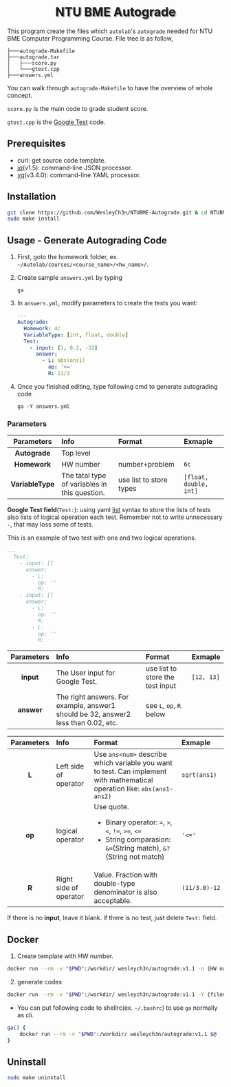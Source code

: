 <h1 align="center" style="text-shadow: 2px 2px 2px #878787;"> NTU BME Autograde </h1>

This program create the files which `autolab`'s `autograde` needed for NTU BME Computer Programming Course. File tree is as follow,
```
├───autograde-Makefile
├───autograde.tar
│   ├───score.py
│   └───gtest.cpp
├───answers.yml
```

You can walk through `autograde-Makefile` to have the overview of whole concept.

`score.py` is the main code to grade student score.

`gtest.cpp` is the [Google Test](https://github.com/google/googletest) code.


## Prerequisites
- curl: get source code template.
- [jq](https://stedolan.github.io/jq/)(v1.5): command-line JSON processor.
- [yq](https://mikefarah.gitbook.io/yq/)(v3.4.0): command-line YAML processor.

## Installation
```bash
git clone https://github.com/WesleyCh3n/NTUBME-Autograde.git & cd NTUBME-Autograde
sudo make install
```

## Usage - Generate Autograding Code
1. First, goto the homework folder, ex. `~/Autolab/courses/<course_name>/<hw_name>/`.

2. Create sample `answers.yml` by typing

    ```
    ga
    ```

3. In `answers.yml`, modify parameters to create the tests you want:

    ```yml
    ---
    Autograde:
      Homework: 4c
      VariableType: [int, float, double]
      Test:
        - input: [1, 0.2, -32]
          answer:
            - L: abs(ans1)
              op: '<='
              R: 11/3
    ```

4. Once you finished editing, type following cmd to generate autograding code

    ```
    ga -Y answers.yml
    ```

### Parameters
|   Parameters   |                     Info                    |         Format        |        Exmaple       |
|     :----:     |                     :--                     |          :--          |          :--         |
|  **Autograde** |                  Top level                  |                       |                      |
|  **Homework**  |                  HW number                  |     number+problem    |         `6c`         |
|**VariableType**|The tatal type of variables in this question.|use list to store types|`[float, double, int]`|

**Google Test field**(`Test:`): using yaml [list](https://docs.ansible.com/ansible/latest/reference_appendices/YAMLSyntax.html) syntax to store the lists of tests also lists of logical operation each test. Remember not to write unnecessary `-`, that may loss some of tests.

This is an example of two test with one and two logical operations.
```yml
...
  Test:
    - input: []
      answer:
        - L:
          op: ''
          R:
    - input: []
      answer:
        - L:
          op: ''
          R:
        - L:
          op: ''
          R:
```

|Parameters|Info                                                                              |Format                          |Exmaple   |
|:----:    |:--                                                                               |:--                             |:--       |
|**input** |The User input for Google Test.                                                   |use list to store the test input|`[12, 13]`|
|**answer**|The right answers. For example, answer1 should be 32, answer2 less than 0.02, etc.|see `L`, `op`, `R` below        |          |

<!-- |**answer**|       The right answers.      |First charactor is which variable, 2nd is logical operator, 3rd is the value. Format is same as **INPUTS**. Fraction with double-type denominator is also acceptable. For example `2=11/3.0`|`1=30,2>89;1!=98,2<=40`| -->

|Parameters|Info                  |Format                                                                                                                                             |Exmaple      |
|:----:    |:--                   |:--                                                                                                                                                |:--          |
|**L**     |Left side of operator |Use `ans<num>` describe which variable you want to test. Can implement with mathematical operation like: `abs(ans1-ans2)`                          |`sqrt(ans1)` |
|**op**    |logical operator      |Use quote.<ul><li>Binary operator: `=`, `>`, `<`, `!=`, `>=`, `<=`</li><li>String comparasion: `&=`(String match), `&?`(String not match)</li></ul>|`'<='`       |
|**R**     |Right side of operator|Value. Fraction with double-type denominator is also acceptable.                                                                                   |`(11/3.0)-12`|

If there is no **input**, leave it blank. if there is no test, just delete `Test:` field.

## Docker

1. Create template with HW number.
```bash
docker run --rm -v "$PWD":/workdir/ wesleych3n/autograde:v1.1 -n {HW number}
```
2. generate codes
```bash
docker run --rm -v "$PWD":/workdir/ wesleych3n/autograde:v1.1 -Y {filename}.yml
```

- You can put following code to shellrc(ex. `~/.bashrc`) to use `ga` normally as cli.
```bash
ga() {
    docker run --rm -v "$PWD":/workdir/ wesleych3n/autograde:v1.1 $@
}
```

## Uninstall
```bash
sudo make uninstall
```
